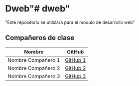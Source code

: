 # Dweb"# dweb" 
"Este repositorio se utilizara para el modulo de desarrollo web" 
## Compañeros de clase

| Nombre            | GitHub                             |
|-------------------|------------------------------------|
| Nombre Compañero 1| [GitHub 1](https://github.com/xadsCas)|
| Nombre Compañero 2| [GitHub 2](https://github.com/Krispinz)|
| Nombre Compañero 3| [GitHub 3](https://github.com/SantonioGC)|
